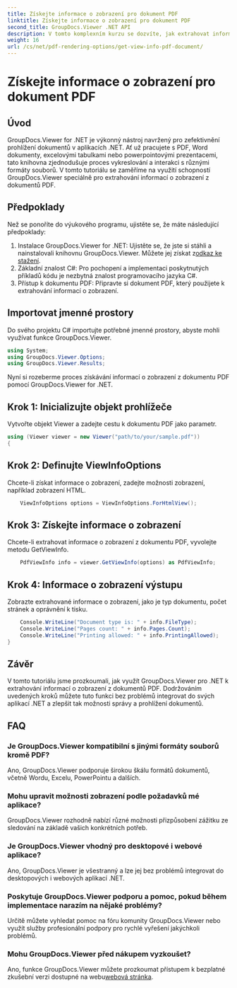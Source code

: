 ```yaml
---
title: Získejte informace o zobrazení pro dokument PDF
linktitle: Získejte informace o zobrazení pro dokument PDF
second_title: GroupDocs.Viewer .NET API
description: V tomto komplexním kurzu se dozvíte, jak extrahovat informace o zobrazení z dokumentů PDF pomocí GroupDocs.Viewer for .NET.
weight: 16
url: /cs/net/pdf-rendering-options/get-view-info-pdf-document/
---
```


# Získejte informace o zobrazení pro dokument PDF

## Úvod
GroupDocs.Viewer for .NET je výkonný nástroj navržený pro zefektivnění prohlížení dokumentů v aplikacích .NET. Ať už pracujete s PDF, Word dokumenty, excelovými tabulkami nebo powerpointovými prezentacemi, tato knihovna zjednodušuje proces vykreslování a interakci s různými formáty souborů. V tomto tutoriálu se zaměříme na využití schopností GroupDocs.Viewer speciálně pro extrahování informací o zobrazení z dokumentů PDF.
## Předpoklady
Než se ponoříte do výukového programu, ujistěte se, že máte následující předpoklady:
1.  Instalace GroupDocs.Viewer for .NET: Ujistěte se, že jste si stáhli a nainstalovali knihovnu GroupDocs.Viewer. Můžete jej získat z[odkaz ke stažení](https://releases.groupdocs.com/viewer/net/).   
2. Základní znalost C#: Pro pochopení a implementaci poskytnutých příkladů kódu je nezbytná znalost programovacího jazyka C#.
3. Přístup k dokumentu PDF: Připravte si dokument PDF, který použijete k extrahování informací o zobrazení.

## Importovat jmenné prostory
Do svého projektu C# importujte potřebné jmenné prostory, abyste mohli využívat funkce GroupDocs.Viewer.

```csharp
using System;
using GroupDocs.Viewer.Options;
using GroupDocs.Viewer.Results;
```


Nyní si rozeberme proces získávání informací o zobrazení z dokumentu PDF pomocí GroupDocs.Viewer for .NET.
## Krok 1: Inicializujte objekt prohlížeče
Vytvořte objekt Viewer a zadejte cestu k dokumentu PDF jako parametr.
```csharp
using (Viewer viewer = new Viewer("path/to/your/sample.pdf"))
{
```
## Krok 2: Definujte ViewInfoOptions
Chcete-li získat informace o zobrazení, zadejte možnosti zobrazení, například zobrazení HTML.
```csharp
	ViewInfoOptions options = ViewInfoOptions.ForHtmlView();
```
## Krok 3: Získejte informace o zobrazení
Chcete-li extrahovat informace o zobrazení z dokumentu PDF, vyvolejte metodu GetViewInfo.
```csharp
	PdfViewInfo info = viewer.GetViewInfo(options) as PdfViewInfo;
```
## Krok 4: Informace o zobrazení výstupu
Zobrazte extrahované informace o zobrazení, jako je typ dokumentu, počet stránek a oprávnění k tisku.
```csharp
	Console.WriteLine("Document type is: " + info.FileType);
	Console.WriteLine("Pages count: " + info.Pages.Count);
	Console.WriteLine("Printing allowed: " + info.PrintingAllowed);
}
```

## Závěr
V tomto tutoriálu jsme prozkoumali, jak využít GroupDocs.Viewer pro .NET k extrahování informací o zobrazení z dokumentů PDF. Dodržováním uvedených kroků můžete tuto funkci bez problémů integrovat do svých aplikací .NET a zlepšit tak možnosti správy a prohlížení dokumentů.
## FAQ
### Je GroupDocs.Viewer kompatibilní s jinými formáty souborů kromě PDF?
Ano, GroupDocs.Viewer podporuje širokou škálu formátů dokumentů, včetně Wordu, Excelu, PowerPointu a dalších.
### Mohu upravit možnosti zobrazení podle požadavků mé aplikace?
GroupDocs.Viewer rozhodně nabízí různé možnosti přizpůsobení zážitku ze sledování na základě vašich konkrétních potřeb.
### Je GroupDocs.Viewer vhodný pro desktopové i webové aplikace?
Ano, GroupDocs.Viewer je všestranný a lze jej bez problémů integrovat do desktopových i webových aplikací .NET.
### Poskytuje GroupDocs.Viewer podporu a pomoc, pokud během implementace narazím na nějaké problémy?
Určitě můžete vyhledat pomoc na fóru komunity GroupDocs.Viewer nebo využít služby profesionální podpory pro rychlé vyřešení jakýchkoli problémů.
### Mohu GroupDocs.Viewer před nákupem vyzkoušet?
 Ano, funkce GroupDocs.Viewer můžete prozkoumat přístupem k bezplatné zkušební verzi dostupné na webu[webová stránka](https://purchase.groupdocs.com/buy).